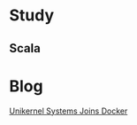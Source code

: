 # Study

## Scala



# Blog

[Unikernel Systems Joins Docker](http://blog.docker.com/2016/01/unikernel/)
